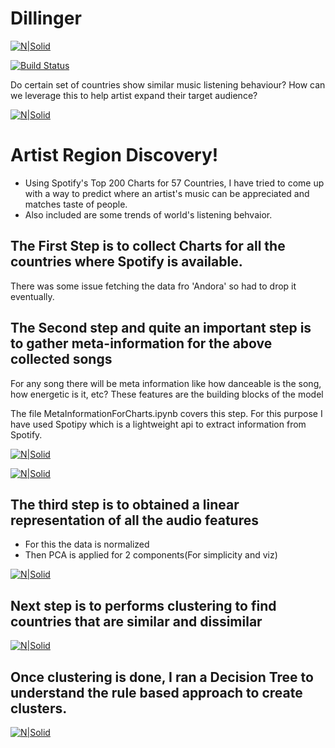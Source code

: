 # Dillinger

[![N|Solid](https://cldup.com/dTxpPi9lDf.thumb.png)](https://nodesource.com/products/nsolid)

[![Build Status](https://travis-ci.org/joemccann/dillinger.svg?branch=master)](https://travis-ci.org/joemccann/dillinger)

Do certain set of countries show similar music listening behaviour?
How can we leverage this to help artist expand their target audience?

[![N|Solid](https://github.com/mihirahuja1/Spotify-Artist-Region-Discovery/blob/master/Images/Screen%20Shot%202020-07-18%20at%203.55.43%20PM.png)](https://nodesource.com/products/nsolid)


# Artist Region Discovery!

  - Using Spotify's Top 200 Charts for 57 Countries, I have tried to come up with a way to predict where an artist's music can be appreciated and matches taste of people.
  - Also included are some trends of world's listening behvaior.
 
  
## The First Step is to collect Charts for all the countries where Spotify is available.
There was some issue fetching the data fro 'Andora' so had to drop it eventually.

<Insert screenshot of pandas frame from collectcahrts>


## The Second step and quite an important step is to gather meta-information for the above collected songs

For any song there will be meta information like how danceable is the song, how energetic is it, etc?
These features are the building blocks of the model

The file MetaInformationForCharts.ipynb covers this step.
For this purpose I have used Spotipy which is a lightweight api to extract information from Spotify.

[![N|Solid](https://github.com/mihirahuja1/Spotify-Artist-Region-Discovery/blob/master/Images/Screen%20Shot%202020-07-18%20at%204.46.32%20PM.png)](https://nodesource.com/products/nsolid)

[![N|Solid](https://github.com/mihirahuja1/Spotify-Artist-Region-Discovery/blob/master/Images/Screen%20Shot%202020-07-18%20at%204.48.24%20PM.png
)](https://nodesource.com/products/nsolid)

## The third step is to obtained a linear representation of all the audio features
 - For this the data is normalized 
 - Then PCA is applied for 2 components(For simplicity and viz)
 
 [![N|Solid](https://github.com/mihirahuja1/Spotify-Artist-Region-Discovery/blob/master/Images/Screen%20Shot%202020-07-18%20at%204.50.46%20PM.png)](https://nodesource.com/products/nsolid)

 
## Next step is to performs clustering to find countries that are similar and dissimilar

[![N|Solid](https://github.com/mihirahuja1/Spotify-Artist-Region-Discovery/blob/master/Images/Screen%20Shot%202020-07-18%20at%204.51.18%20PM.png)](https://nodesource.com/products/nsolid)


## Once clustering is done, I ran a Decision Tree to understand the rule based approach to create clusters.


[![N|Solid](https://github.com/mihirahuja1/Spotify-Artist-Region-Discovery/blob/master/Screen%20Shot%202020-07-18%20at%203.14.15%20PM.png)](https://nodesource.com/products/nsolid)




